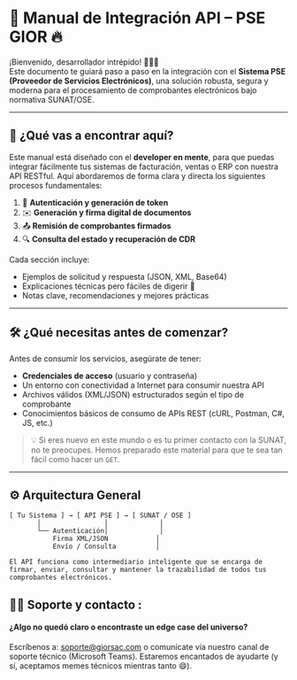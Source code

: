 # 📘 Manual de Integración API – PSE GIOR 🔥

¡Bienvenido, desarrollador intrépido! 🧑‍💻🚀  
Este documento te guiará paso a paso en la integración con el **Sistema PSE (Proveedor de Servicios Electrónicos)**, una solución robusta, segura y moderna para el procesamiento de comprobantes electrónicos bajo normativa SUNAT/OSE.

---

## 🧭 ¿Qué vas a encontrar aquí?

Este manual está diseñado con el **developer en mente**, para que puedas integrar fácilmente tus sistemas de facturación, ventas o ERP con nuestra API RESTful. Aquí abordaremos de forma clara y directa los siguientes procesos fundamentales:

1. 🔐 **Autenticación y generación de token**
2. ✉️ **Generación y firma digital de documentos**
3. 📤 **Remisión de comprobantes firmados**
4. 🔍 **Consulta del estado y recuperación de CDR**

Cada sección incluye:
- Ejemplos de solicitud y respuesta (JSON, XML, Base64)
- Explicaciones técnicas pero fáciles de digerir 🧠
- Notas clave, recomendaciones y mejores prácticas

---

## 🛠️ ¿Qué necesitas antes de comenzar?

Antes de consumir los servicios, asegúrate de tener:

- **Credenciales de acceso** (usuario y contraseña)
- Un entorno con conectividad a Internet para consumir nuestra API
- Archivos válidos (XML/JSON) estructurados según el tipo de comprobante
- Conocimientos básicos de consumo de APIs REST (cURL, Postman, C#, JS, etc.)

> 💡 Si eres nuevo en este mundo o es tu primer contacto con la SUNAT, no te preocupes. Hemos preparado este material para que te sea tan fácil como hacer un `GET`.

---

## ⚙️ Arquitectura General

```plaintext
[ Tu Sistema ] → [ API PSE ] → [ SUNAT / OSE ]
       │                │             │
       └── Autenticación│             │
           Firma XML/JSON            │
           Envío / Consulta          │

El API funciona como intermediario inteligente que se encarga de firmar, enviar, consultar y mantener la trazabilidad de todos tus comprobantes electrónicos.
```

## **🧑‍💼 Soporte y contacto :**

#### **¿Algo no quedó claro o encontraste un edge case del universo?**

Escríbenos a: soporte@giorsac.com o comunícate vía nuestro canal de soporte técnico (Microsoft Teams). Estaremos encantados de ayudarte (y sí, aceptamos memes técnicos mientras tanto 😄).